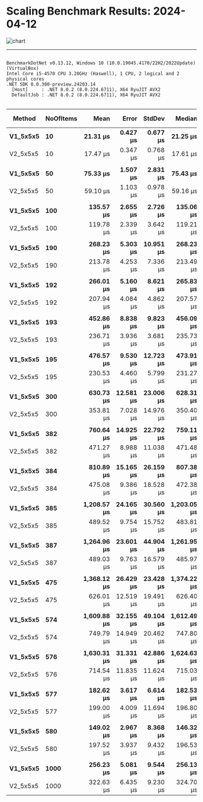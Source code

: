 # Scaling Benchmark Results: 2024-04-12

![chart](https://github.com/ChrisMavrommatis/Binacle.Net/assets/56303004/8bfcffe3-48c8-4006-b5d6-edb6e3760282)

----

```

BenchmarkDotNet v0.13.12, Windows 10 (10.0.19045.4170/22H2/2022Update) (VirtualBox)
Intel Core i5-4570 CPU 3.20GHz (Haswell), 1 CPU, 2 logical and 2 physical cores
.NET SDK 8.0.300-preview.24203.14
  [Host]     : .NET 8.0.2 (8.0.224.6711), X64 RyuJIT AVX2
  DefaultJob : .NET 8.0.2 (8.0.224.6711), X64 RyuJIT AVX2


```
| Method   | NoOfItems | Mean        | Error     | StdDev    | Median      | Ratio | RatioSD | Gen0     | Allocated | Alloc Ratio |
|--------- |---------- |------------:|----------:|----------:|------------:|------:|--------:|---------:|----------:|------------:|
| **V1_5x5x5** | **10**        |    **21.31 μs** |  **0.427 μs** |  **0.677 μs** |    **21.25 μs** |  **1.00** |    **0.00** |   **2.1973** |   **6.81 KB** |        **1.00** |
| V2_5x5x5 | 10        |    17.47 μs |  0.347 μs |  0.768 μs |    17.61 μs |  0.81 |    0.05 |   1.6174 |   4.99 KB |        0.73 |
|          |           |             |           |           |             |       |         |          |           |             |
| **V1_5x5x5** | **50**        |    **75.33 μs** |  **1.507 μs** |  **2.831 μs** |    **75.43 μs** |  **1.00** |    **0.00** |   **8.1787** |  **25.12 KB** |        **1.00** |
| V2_5x5x5 | 50        |    59.10 μs |  1.103 μs |  0.978 μs |    59.16 μs |  0.78 |    0.02 |   5.1270 |  15.97 KB |        0.64 |
|          |           |             |           |           |             |       |         |          |           |             |
| **V1_5x5x5** | **100**       |   **135.57 μs** |  **2.655 μs** |  **2.726 μs** |   **135.06 μs** |  **1.00** |    **0.00** |  **15.3809** |  **47.48 KB** |        **1.00** |
| V2_5x5x5 | 100       |   119.78 μs |  2.339 μs |  3.642 μs |   119.21 μs |  0.89 |    0.03 |   9.5215 |   29.2 KB |        0.61 |
|          |           |             |           |           |             |       |         |          |           |             |
| **V1_5x5x5** | **190**       |   **268.23 μs** |  **5.303 μs** | **10.951 μs** |   **268.23 μs** |  **1.00** |    **0.00** |  **28.3203** |  **86.77 KB** |        **1.00** |
| V2_5x5x5 | 190       |   213.78 μs |  4.253 μs |  7.336 μs |   213.49 μs |  0.80 |    0.05 |  16.8457 |  52.23 KB |        0.60 |
|          |           |             |           |           |             |       |         |          |           |             |
| **V1_5x5x5** | **192**       |   **266.01 μs** |  **5.160 μs** |  **8.621 μs** |   **265.83 μs** |  **1.00** |    **0.00** |  **28.3203** |   **87.4 KB** |        **1.00** |
| V2_5x5x5 | 192       |   207.94 μs |  4.084 μs |  4.862 μs |   207.57 μs |  0.78 |    0.04 |  17.0898 |  52.45 KB |        0.60 |
|          |           |             |           |           |             |       |         |          |           |             |
| **V1_5x5x5** | **193**       |   **452.86 μs** |  **8.838 μs** |  **9.823 μs** |   **456.09 μs** |  **1.00** |    **0.00** |  **52.7344** | **162.43 KB** |        **1.00** |
| V2_5x5x5 | 193       |   236.71 μs |  3.936 μs |  3.681 μs |   235.73 μs |  0.52 |    0.01 |  17.8223 |  55.06 KB |        0.34 |
|          |           |             |           |           |             |       |         |          |           |             |
| **V1_5x5x5** | **195**       |   **476.57 μs** |  **9.530 μs** | **12.723 μs** |   **473.91 μs** |  **1.00** |    **0.00** |  **52.7344** | **163.27 KB** |        **1.00** |
| V2_5x5x5 | 195       |   230.53 μs |  4.460 μs |  5.799 μs |   231.27 μs |  0.48 |    0.02 |  18.0664 |  55.47 KB |        0.34 |
|          |           |             |           |           |             |       |         |          |           |             |
| **V1_5x5x5** | **300**       |   **630.73 μs** | **12.581 μs** | **23.006 μs** |   **628.31 μs** |  **1.00** |    **0.00** |  **69.3359** | **214.85 KB** |        **1.00** |
| V2_5x5x5 | 300       |   353.81 μs |  7.028 μs | 14.976 μs |   350.40 μs |  0.56 |    0.03 |  28.3203 |  88.11 KB |        0.41 |
|          |           |             |           |           |             |       |         |          |           |             |
| **V1_5x5x5** | **382**       |   **760.64 μs** | **14.925 μs** | **22.792 μs** |   **759.11 μs** |  **1.00** |    **0.00** |  **80.0781** | **247.38 KB** |        **1.00** |
| V2_5x5x5 | 382       |   471.27 μs |  8.988 μs | 11.038 μs |   471.48 μs |  0.62 |    0.03 |  33.2031 |  102.7 KB |        0.42 |
|          |           |             |           |           |             |       |         |          |           |             |
| **V1_5x5x5** | **384**       |   **810.89 μs** | **15.165 μs** | **26.159 μs** |   **807.38 μs** |  **1.00** |    **0.00** |  **80.0781** | **248.04 KB** |        **1.00** |
| V2_5x5x5 | 384       |   475.08 μs |  9.386 μs | 18.528 μs |   472.38 μs |  0.59 |    0.03 |  33.2031 | 102.92 KB |        0.41 |
|          |           |             |           |           |             |       |         |          |           |             |
| **V1_5x5x5** | **385**       | **1,208.57 μs** | **24.165 μs** | **30.560 μs** | **1,203.05 μs** |  **1.00** |    **0.00** | **128.9063** |  **395.2 KB** |        **1.00** |
| V2_5x5x5 | 385       |   489.52 μs |  9.754 μs | 15.752 μs |   483.81 μs |  0.41 |    0.02 |  34.1797 | 106.72 KB |        0.27 |
|          |           |             |           |           |             |       |         |          |           |             |
| **V1_5x5x5** | **387**       | **1,264.96 μs** | **23.601 μs** | **44.904 μs** | **1,261.95 μs** |  **1.00** |    **0.00** | **128.9063** | **396.08 KB** |        **1.00** |
| V2_5x5x5 | 387       |   489.03 μs |  9.763 μs | 16.579 μs |   485.97 μs |  0.39 |    0.02 |  34.1797 | 107.13 KB |        0.27 |
|          |           |             |           |           |             |       |         |          |           |             |
| **V1_5x5x5** | **475**       | **1,368.12 μs** | **26.429 μs** | **23.428 μs** | **1,374.22 μs** |  **1.00** |    **0.00** | **140.6250** | **433.55 KB** |        **1.00** |
| V2_5x5x5 | 475       |   626.01 μs | 12.519 μs | 19.491 μs |   626.40 μs |  0.46 |    0.02 |  40.0391 | 123.97 KB |        0.29 |
|          |           |             |           |           |             |       |         |          |           |             |
| **V1_5x5x5** | **574**       | **1,609.88 μs** | **32.155 μs** | **49.104 μs** | **1,612.49 μs** |  **1.00** |    **0.00** | **158.2031** | **490.17 KB** |        **1.00** |
| V2_5x5x5 | 574       |   749.79 μs | 14.949 μs | 20.462 μs |   747.80 μs |  0.47 |    0.02 |  53.7109 | 165.42 KB |        0.34 |
|          |           |             |           |           |             |       |         |          |           |             |
| **V1_5x5x5** | **576**       | **1,630.31 μs** | **31.331 μs** | **42.886 μs** | **1,624.63 μs** |  **1.00** |    **0.00** | **160.1563** | **490.85 KB** |        **1.00** |
| V2_5x5x5 | 576       |   714.54 μs | 11.835 μs | 11.624 μs |   715.03 μs |  0.44 |    0.02 |  53.7109 | 165.64 KB |        0.34 |
|          |           |             |           |           |             |       |         |          |           |             |
| **V1_5x5x5** | **577**       |   **182.62 μs** |  **3.617 μs** |  **6.614 μs** |   **182.53 μs** |  **1.00** |    **0.00** |  **10.4980** |  **32.41 KB** |        **1.00** |
| V2_5x5x5 | 577       |   199.00 μs |  4.009 μs | 11.694 μs |   196.80 μs |  1.09 |    0.07 |  17.0898 |  53.02 KB |        1.64 |
|          |           |             |           |           |             |       |         |          |           |             |
| **V1_5x5x5** | **580**       |   **149.02 μs** |  **2.967 μs** |  **8.368 μs** |   **146.32 μs** |  **1.00** |    **0.00** |  **10.4980** |  **32.57 KB** |        **1.00** |
| V2_5x5x5 | 580       |   197.52 μs |  3.937 μs |  9.432 μs |   196.53 μs |  1.33 |    0.09 |  17.3340 |   53.2 KB |        1.63 |
|          |           |             |           |           |             |       |         |          |           |             |
| **V1_5x5x5** | **1000**      |   **256.23 μs** |  **5.081 μs** |  **9.544 μs** |   **256.13 μs** |  **1.00** |    **0.00** |  **18.0664** |  **55.54 KB** |        **1.00** |
| V2_5x5x5 | 1000      |   322.63 μs |  6.435 μs |  9.230 μs |   324.70 μs |  1.26 |    0.06 |  25.3906 |  79.45 KB |        1.43 |



